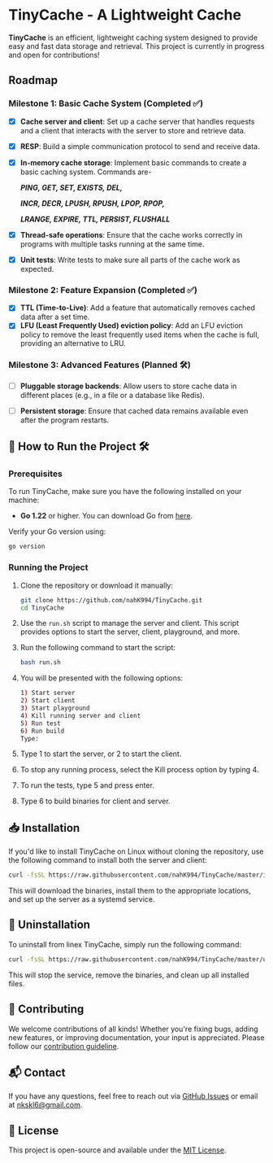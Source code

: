 # TinyCache - A Lightweight Cache

**TinyCache** is an efficient, lightweight caching system designed to provide easy and fast data storage and retrieval. This project is currently in progress and open for contributions!

## Roadmap

### Milestone 1: Basic Cache System (Completed ✅)
- [x] **Cache server and client**: Set up a cache server that handles requests and a client that interacts with the server to store and retrieve data.
- [x] **RESP**: Build a simple communication protocol to send and receive data.
- [x] **In-memory cache storage**: Implement basic commands to create a basic caching system. Commands are-

    ***PING, GET, SET, EXISTS, DEL,***
    
    ***INCR, DECR, LPUSH, RPUSH, LPOP, RPOP,***

    ***LRANGE, EXPIRE, TTL, PERSIST, FLUSHALL***
- [x] **Thread-safe operations**: Ensure that the cache works correctly in programs with multiple tasks running at the same time.
- [x] **Unit tests**: Write tests to make sure all parts of the cache work as expected.

### Milestone 2: Feature Expansion (Completed ✅)
- [x] **TTL (Time-to-Live)**: Add a feature that automatically removes cached data after a set time.
- [x] **LFU (Least Frequently Used) eviction policy**: Add an LFU eviction policy to remove the least frequently used items when the cache is full, providing an alternative to LRU.

### Milestone 3: Advanced Features (Planned 🛠️)
- [ ] **Pluggable storage backends**: Allow users to store cache data in different places (e.g., in a file or a database like Redis).
- [ ] **Persistent storage**: Ensure that cached data remains available even after the program restarts.


## 🚀 How to Run the Project 🛠️

### Prerequisites

To run TinyCache, make sure you have the following installed on your machine:

- **Go 1.22** or higher. You can download Go from [here](https://golang.org/dl/).

Verify your Go version using:
```bash
go version
```

### Running the Project

1. Clone the repository or download it manually:
    ```bash
    git clone https://github.com/nahK994/TinyCache.git
    cd TinyCache
    ```
2. Use the `run.sh` script to manage the server and client. This script provides options to start the server, client, playground, and more.
3. Run the following command to start the script:
    ```bash
    bash run.sh
    ```

4. You will be presented with the following options:
    ```bash
    1) Start server
    2) Start client
    3) Start playground
    4) Kill running server and client
    5) Run test
    6) Run build
    Type: 
    ```

5. Type 1 to start the server, or 2 to start the client.
6. To stop any running process, select the Kill process option by typing 4.
7. To run the tests, type 5 and press enter.
8. Type 6 to build binaries for client and server.


## 📥 Installation
If you'd like to install TinyCache on Linux without cloning the repository, use the following command to install both the server and client:
```bash
curl -fsSL https://raw.githubusercontent.com/nahK994/TinyCache/master/install.sh | bash
```
This will download the binaries, install them to the appropriate locations, and set up the server as a systemd service.


## 🧹 Uninstallation
To uninstall from linex TinyCache, simply run the following command:
```bash
curl -fsSL https://raw.githubusercontent.com/nahK994/TinyCache/master/uninstall.sh | bash
```
This will stop the service, remove the binaries, and clean up all installed files.


## 🤝 Contributing

We welcome contributions of all kinds! Whether you're fixing bugs, adding new features, or improving documentation, your input is appreciated. Please follow our [contribution guideline](./CONTRIBUTING.md).

## 📬 Contact

If you have any questions, feel free to reach out via [GitHub Issues](https://github.com/nahK994/TinyCache/issues) or email at nkskl6@gmail.com.


## 📝 License

This project is open-source and available under the [MIT License](./LICENSE).
